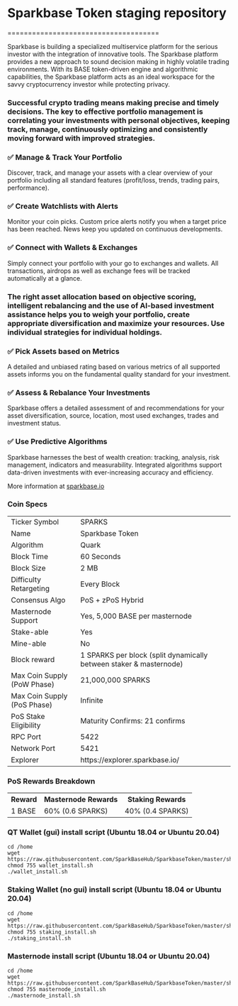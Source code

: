 # Sparkbase Token staging repository
=====================================

Sparkbase is building a specialized multiservice platform for the serious investor with the integration of innovative tools. The Sparkbase platform provides a new approach to sound decision making in highly volatile trading environments. With its BASE token-driven engine and algorithmic capabilities, the Sparkbase platform acts as an ideal workspace for the savvy cryptocurrency investor while protecting privacy.

  ### Successful crypto trading means making precise and timely decisions. The key to effective portfolio management is correlating your investments with personal objectives, keeping track, manage, continuously optimizing and consistently moving forward with improved strategies.

   ### ✅ Manage & Track Your Portfolio
   Discover, track, and manage your assets with a clear overview of your portfolio including all standard features  (profit/loss, trends, trading pairs, performance).

   ### ✅ Create Watchlists with Alerts
   Monitor your coin picks. Custom price alerts notify you when a target price has been reached. News keep you updated on continuous developments.

   ### ✅ Connect with Wallets & Exchanges
   Simply connect your portfolio with your go to exchanges and wallets. All transactions, airdrops as well as exchange fees will be tracked automatically at a glance.


  ### The right asset allocation based on objective scoring, intelligent rebalancing and the use of AI-based investment assistance helps you to weigh your portfolio, create appropriate diversification and maximize your resources. Use individual strategies for individual holdings.

   ### ✅ Pick Assets based on Metrics
   A detailed and unbiased rating based on various metrics of all supported assets informs you on the fundamental quality standard for your investment.

   ### ✅ Assess & Rebalance Your Investments
   Sparkbase offers a detailed assessment of and recommendations for your asset diversification, source, location, most used exchanges, trades and investment status.

   ### ✅ Use Predictive Algorithms
   Sparkbase harnesses the best of wealth creation: tracking, analysis, risk management, indicators and measurability. Integrated algorithms support data-driven investments with ever-increasing accuracy and efficiency.

More information at [sparkbase.io](https://www.sparkbase.io)


### Coin Specs
<table>
<tr><td>Ticker Symbol</td><td>SPARKS</td></tr>
<tr><td>Name</td><td>Sparkbase Token</td></tr>
<tr><td>Algorithm</td><td>Quark</td></tr>
<tr><td>Block Time</td><td>60 Seconds</td></tr>
<tr><td>Block Size</td><td>2 MB</td></tr>
<tr><td>Difficulty Retargeting</td><td>Every Block</td></tr>
<tr><td>Consensus Algo</td><td>PoS + zPoS Hybrid</td></tr>
<tr><td>Masternode Support</td><td>Yes, 5,000 BASE per masternode</td></tr>
<tr><td>Stake-able</td><td>Yes</td></tr>
<tr><td>Mine-able</td><td>No</td></tr>
<tr><td>Block reward</td><td>1 SPARKS per block (split dynamically between staker & masternode)</td></tr>
<tr><td>Max Coin Supply (PoW Phase)</td><td>21,000,000 SPARKS</td></tr>
<tr><td>Max Coin Supply (PoS Phase)</td><td>Infinite</td></tr>
<tr><td>PoS Stake Eligibility</td><td>Maturity Confirms: 21 confirms</td></tr>
<tr><td>RPC Port</td><td>5422</td></tr>
<tr><td>Network Port</td><td>5421</td></tr>
<tr><td>Explorer</td><td>https://explorer.sparkbase.io/</td></tr>
</table>


### PoS Rewards Breakdown

<table>
<th>Reward</th><th>Masternode Rewards</th><th>Staking Rewards</th>
<tr><td>1 BASE</td><td>60% (0.6 SPARKS)</td><td>40% (0.4 SPARKS)</td></tr>
</table>




### QT Wallet (gui) install script (Ubuntu 18.04 or Ubuntu 20.04)
```
cd /home
wget https://raw.githubusercontent.com/SparkBaseHub/SparkbaseToken/master/shell/wallet_install.sh
chmod 755 wallet_install.sh
./wallet_install.sh
```
### Staking Wallet (no gui) install script (Ubuntu 18.04 or Ubuntu 20.04)
```
cd /home
wget https://raw.githubusercontent.com/SparkBaseHub/SparkbaseToken/master/shell/staking_install.sh
chmod 755 staking_install.sh
./staking_install.sh
```

### Masternode install script (Ubuntu 18.04 or Ubuntu 20.04)
```
cd /home
wget https://raw.githubusercontent.com/SparkBaseHub/SparkbaseToken/master/shell/masternode_install.sh
chmod 755 masternode_install.sh
./masternode_install.sh
```

